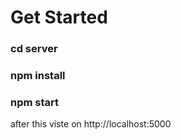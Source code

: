 # Get Started 


### cd server

### npm install

### npm start

after this viste on http://localhost:5000 
